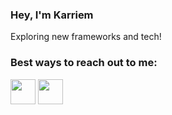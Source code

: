 ### Hey, I'm Karriem

Exploring new frameworks and tech!
<br/>

<!-- ### Languages and Tools:
<img align="left" alt="Python" width="26px" src="https://upload.wikimedia.org/wikipedia/commons/thumb/c/c3/Python-logo-notext.svg/480px-Python-logo-notext.svg.png"/>
<img align="left" alt="Django" height="26px" src="https://static.djangoproject.com/img/logos/django-logo-negative.png"/>
<img align="left" alt="PSQL" width="26px" src="https://upload.wikimedia.org/wikipedia/commons/thumb/2/29/Postgresql_elephant.svg/1200px-Postgresql_elephant.svg.png"/>
<img align="left" alt="Docker" height="26px" src="https://www.docker.com/sites/default/files/d8/2019-07/vertical-logo-monochromatic.png"/>
<img align="left" alt="Redis" height="26px" src="https://upload.wikimedia.org/wikipedia/commons/6/6b/Redis_Logo.svg"/>
<br/> -->

### Best ways to reach out to me: 
<a href="https://t.me/souslash"><img width="40px" src="https://img.icons8.com/fluent/96/000000/telegram-app.png"/></a>
<a href="mailto:listentowoes@gmail.com"><img width="40px" src="https://img.icons8.com/fluent/48/000000/gmail-new.png"/></a>
